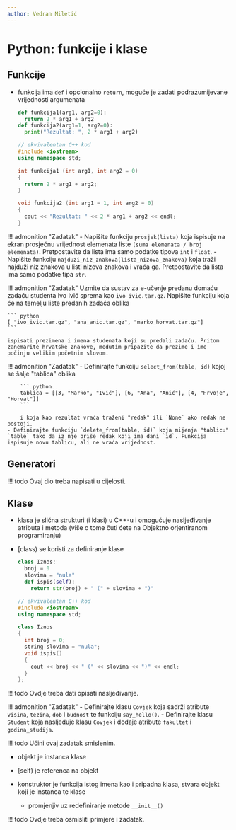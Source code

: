 ```yaml
---
author: Vedran Miletić
---
```


# Python: funkcije i klase

## Funkcije

- funkcija ima `def` i opcionalno `return`, moguće je zadati podrazumijevane vrijednosti argumenata

    ``` python
    def funkcija1(arg1, arg2=0):
      return 2 * arg1 + arg2
    def funkcija2(arg1=1, arg2=0):
      print("Rezultat: ", 2 * arg1 + arg2)
    ```

    ``` c++
    // ekvivalentan C++ kod
    #include <iostream>
    using namespace std;

    int funkcija1 (int arg1, int arg2 = 0)
    {
      return 2 * arg1 + arg2;
    }

    void funkcija2 (int arg1 = 1, int arg2 = 0)
    {
      cout << "Rezultat: " << 2 * arg1 + arg2 << endl;
    }
    ```

!!! admonition "Zadatak"
    - Napišite funkciju `prosjek(lista)` koja ispisuje na ekran prosječnu vrijednost elemenata liste `(suma elemenata / broj elemenata)`. Pretpostavite da lista ima samo podatke tipova `int` i `float`.
    - Napišite funkciju `najduzi_niz_znakova(lista_nizova_znakova)` koja traži najduži niz znakova u listi nizova znakova i vraća ga. Pretpostavite da lista ima samo podatke tipa `str`.

!!! admonition "Zadatak"
    Uzmite da sustav za e-učenje predanu domaću zadaću studenta Ivo Ivić sprema kao `ivo_ivic.tar.gz`. Napišite funkciju koja će na temelju liste predanih zadaća oblika

    ``` python
    [ "ivo_ivic.tar.gz", "ana_anic.tar.gz", "marko_horvat.tar.gz"]
    ```

    ispisati prezimena i imena studenata koji su predali zadaću. Pritom zanemarite hrvatske znakove, međutim pripazite da prezime i ime počinju velikim početnim slovom.

!!! admonition "Zadatak"
    - Definirajte funkciju `select_from(table, id)` kojoj se šalje "tablica" oblika

        ``` python
        tablica = [[3, "Marko", "Ivić"], [6, "Ana", "Anić"], [4, "Hrvoje", "Horvat"]]
        ```

        i koja kao rezultat vraća traženi "redak" ili `None` ako redak ne postoji.
    - Definirajte funkciju `delete_from(table, id)` koja mijenja "tablicu" `table` tako da iz nje briše redak koji ima dani `id`. Funkcija ispisuje novu tablicu, ali ne vraća vrijednost.

## Generatori

!!! todo
    Ovaj dio treba napisati u cijelosti.

## Klase

- klasa je slična strukturi (i klasi) u C++-u i omogućuje nasljeđivanje atributa i metoda (više o tome čuti ćete na Objektno orjentiranom programiranju)
- [class) se koristi za definiranje klase

    ``` python
    class Iznos:
      broj = 0
      slovima = "nula"
      def ispis(self):
        return str(broj) + " (" + slovima + ")"
    ```

    ``` c++
    // ekvivalentan C++ kod
    #include <iostream>
    using namespace std;

    class Iznos
    {
      int broj = 0;
      string slovima = "nula";
      void ispis()
      {
        cout << broj << " (" << slovima << ")" << endl;
      }
    };
    ```

!!! todo
    Ovdje treba dati opisati nasljeđivanje.

!!! admonition "Zadatak"
    - Definirajte klasu `Covjek` koja sadrži atribute `visina`, `tezina`, `dob` i `budnost` te funkciju `say_hello()`.
    - Definirajte klasu `Student` koja nasljeđuje klasu `Covjek` i dodaje atribute `fakultet` i `godina_studija`.

!!! todo
    Učini ovaj zadatak smislenim.

- objekt je instanca klase
- [self) je referenca na objekt
- konstruktor je funkcija istog imena kao i pripadna klasa, stvara objekt koji je instanca te klase

    - promjenjiv uz redefiniranje metode `__init__()`

!!! todo
    Ovdje treba osmisliti primjere i zadatak.
